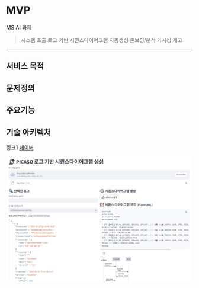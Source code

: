 # MVP
MS AI 과제

> 시스템 호출 로그 기반 시퀀스다이어그램 자동생성
> 온보딩/분석 가시성 제고

---

## 서비스 목적

## 문제정의

## 주요기능

## 기술 아키텍처



링크1 [네이버](http://www.naver.com)

![image](./image.png)
